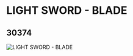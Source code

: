 # LIGHT SWORD - BLADE
## 30374
![LIGHT SWORD - BLADE](https://lc-www-live-s.legocdn.com/media/bricks/5/2/4124054.jpg)